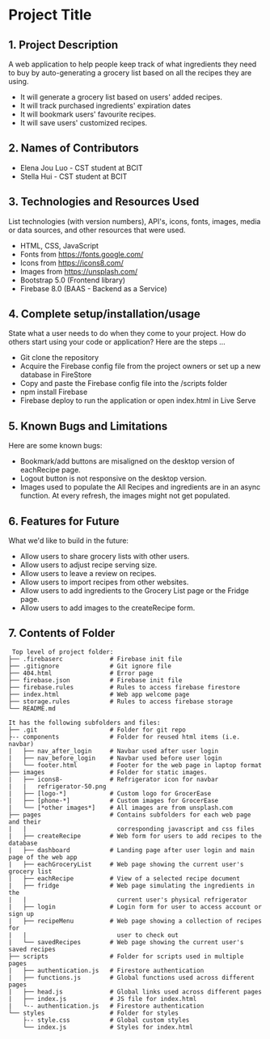 # Project Title

## 1. Project Description
A web application to help people keep track of what ingredients they need to buy by auto-generating a grocery list based on all the recipes they are using. 
* It will generate a grocery list based on users' added recipes.
* It will track purchased ingredients' expiration dates
* It will bookmark users' favourite recipes.
* It will save users' customized recipes.

## 2. Names of Contributors
* Elena Jou Luo - CST student at BCIT
* Stella Hui - CST student at BCIT
	
## 3. Technologies and Resources Used
List technologies (with version numbers), API's, icons, fonts, images, media or data sources, and other resources that were used.
* HTML, CSS, JavaScript
* Fonts from https://fonts.google.com/
* Icons from https://icons8.com/
* Images from https://unsplash.com/
* Bootstrap 5.0 (Frontend library)
* Firebase 8.0 (BAAS - Backend as a Service)

## 4. Complete setup/installation/usage
State what a user needs to do when they come to your project.  How do others start using your code or application?
Here are the steps ...
* Git clone the repository
* Acquire the Firebase config file from the project owners or set up a new database in FireStore
* Copy and paste the Firebase config file into the /scripts folder
* npm install Firebase
* Firebase deploy to run the application or open index.html in Live Serve

## 5. Known Bugs and Limitations
Here are some known bugs:
* Bookmark/add buttons are misaligned on the desktop version of eachRecipe page. 
* Logout button is not responsive on the desktop version.
* Images used to populate the All Recipes and ingredients are in an async function. At every refresh, the images might not get populated.

## 6. Features for Future
What we'd like to build in the future:
* Allow users to share grocery lists with other users.
* Allow users to adjust recipe serving size.
* Allow users to leave a review on recipes.
* Allow users to import recipes from other websites.
* Allow users to add ingredients to the Grocery List page or the Fridge page.
* Allow users to add images to the createRecipe form.
	
## 7. Contents of Folder

```
 Top level of project folder: 
├── .firebaserc             # Firebase init file
├── .gitignore              # Git ignore file
├── 404.html                # Error page
├── firebase.json           # Firebase init file
├── firebase.rules          # Rules to access firebase firestore
├── index.html              # Web app welcome page
├── storage.rules           # Rules to access firebase storage
└── README.md

It has the following subfolders and files:
├── .git                    # Folder for git repo
├-- components              # Folder for reused html items (i.e. navbar)
|   ├── nav_after_login     # Navbar used after user login
|   ├── nav_before_login    # Navbar used before user login
|   └── footer.html         # Footer for the web page in laptop format
├── images                  # Folder for static images.
|   ├── icons8-             # Refrigerator icon for navbar
|   |   refrigerator-50.png 
|   ├── [logo-*]            # Custom logo for GrocerEase
|   ├── [phone-*]           # Custom images for GrocerEase
|   └── [*other images*]    # All images are from unsplash.com
├── pages                   # Contains subfolders for each web page and their
|   |                         corresponding javascript and css files
|   ├── createRecipe        # Web form for users to add recipes to the database
|   ├── dashboard           # Landing page after user login and main page of the web app
|   ├── eachGroceryList     # Web page showing the current user's grocery list
|   ├── eachRecipe          # View of a selected recipe document
|   ├── fridge              # Web page simulating the ingredients in the
|   |                         current user's physical refrigerator
|   ├── login               # Login form for user to access account or sign up
|   ├── recipeMenu          # Web page showing a collection of recipes for 
|   |                         user to check out
|   └── savedRecipes        # Web page showing the current user's saved recipes
├── scripts                 # Folder for scripts used in multiple pages
|   ├── authentication.js   # Firestore authentication
|   ├── functions.js        # Global functions used across different pages
|   ├── head.js             # Global links used across different pages
|   ├── index.js            # JS file for index.html
|   └-- authentication.js   # Firestore authentication
└── styles                  # Folder for styles
    ├-- style.css           # Global custom styles
    └── index.js            # Styles for index.html

```


